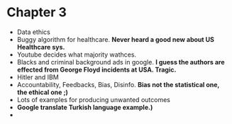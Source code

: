 # Chapter 3
- Data ethics
- Buggy algorithm for healthcare. **Never heard a good new about US Healthcare sys.**
- Youtube decides what majority wathces.
- Blacks and criminal background ads in google. **I guess the authors are effected from George Floyd incidents at USA. Tragic.**
- Hitler and IBM
- Accountability, Feedbacks, Bias, Disinfo. **Bias not the statistical one, the ethical one ;)**
- Lots of examples for producing unwanted outcomes
- **Google translate Turkish language example.)**
- 
